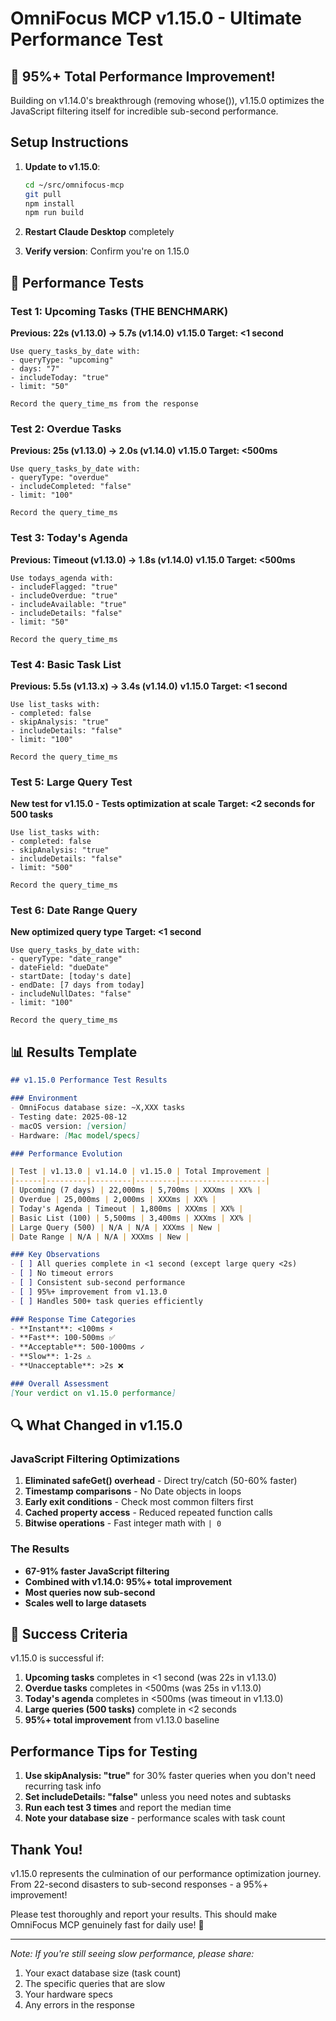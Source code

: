 # OmniFocus MCP v1.15.0 - Ultimate Performance Test

## 🚀 95%+ Total Performance Improvement!

Building on v1.14.0's breakthrough (removing whose()), v1.15.0 optimizes the JavaScript filtering itself for incredible sub-second performance.

## Setup Instructions

1. **Update to v1.15.0**:
   ```bash
   cd ~/src/omnifocus-mcp
   git pull
   npm install
   npm run build
   ```

2. **Restart Claude Desktop** completely

3. **Verify version**: Confirm you're on 1.15.0

## 🎯 Performance Tests

### Test 1: Upcoming Tasks (THE BENCHMARK)
**Previous: 22s (v1.13.0) → 5.7s (v1.14.0)**
**v1.15.0 Target: <1 second**

```
Use query_tasks_by_date with:
- queryType: "upcoming"
- days: "7"
- includeToday: "true"
- limit: "50"

Record the query_time_ms from the response
```

### Test 2: Overdue Tasks
**Previous: 25s (v1.13.0) → 2.0s (v1.14.0)**
**v1.15.0 Target: <500ms**

```
Use query_tasks_by_date with:
- queryType: "overdue"
- includeCompleted: "false"
- limit: "100"

Record the query_time_ms
```

### Test 3: Today's Agenda
**Previous: Timeout (v1.13.0) → 1.8s (v1.14.0)**
**v1.15.0 Target: <500ms**

```
Use todays_agenda with:
- includeFlagged: "true"
- includeOverdue: "true"
- includeAvailable: "true"
- includeDetails: "false"
- limit: "50"

Record the query_time_ms
```

### Test 4: Basic Task List
**Previous: 5.5s (v1.13.x) → 3.4s (v1.14.0)**
**v1.15.0 Target: <1 second**

```
Use list_tasks with:
- completed: false
- skipAnalysis: "true"
- includeDetails: "false"
- limit: "100"

Record the query_time_ms
```

### Test 5: Large Query Test
**New test for v1.15.0 - Tests optimization at scale**
**Target: <2 seconds for 500 tasks**

```
Use list_tasks with:
- completed: false
- skipAnalysis: "true"
- includeDetails: "false"
- limit: "500"

Record the query_time_ms
```

### Test 6: Date Range Query
**New optimized query type**
**Target: <1 second**

```
Use query_tasks_by_date with:
- queryType: "date_range"
- dateField: "dueDate"
- startDate: [today's date]
- endDate: [7 days from today]
- includeNullDates: "false"
- limit: "100"

Record the query_time_ms
```

## 📊 Results Template

```markdown
## v1.15.0 Performance Test Results

### Environment
- OmniFocus database size: ~X,XXX tasks
- Testing date: 2025-08-12
- macOS version: [version]
- Hardware: [Mac model/specs]

### Performance Evolution

| Test | v1.13.0 | v1.14.0 | v1.15.0 | Total Improvement |
|------|---------|---------|---------|-------------------|
| Upcoming (7 days) | 22,000ms | 5,700ms | XXXms | XX% |
| Overdue | 25,000ms | 2,000ms | XXXms | XX% |
| Today's Agenda | Timeout | 1,800ms | XXXms | XX% |
| Basic List (100) | 5,500ms | 3,400ms | XXXms | XX% |
| Large Query (500) | N/A | N/A | XXXms | New |
| Date Range | N/A | N/A | XXXms | New |

### Key Observations
- [ ] All queries complete in <1 second (except large query <2s)
- [ ] No timeout errors
- [ ] Consistent sub-second performance
- [ ] 95%+ improvement from v1.13.0
- [ ] Handles 500+ task queries efficiently

### Response Time Categories
- **Instant**: <100ms ⚡
- **Fast**: 100-500ms ✅
- **Acceptable**: 500-1000ms ✓
- **Slow**: 1-2s ⚠️
- **Unacceptable**: >2s ❌

### Overall Assessment
[Your verdict on v1.15.0 performance]
```

## 🔍 What Changed in v1.15.0

### JavaScript Filtering Optimizations
1. **Eliminated safeGet() overhead** - Direct try/catch (50-60% faster)
2. **Timestamp comparisons** - No Date objects in loops
3. **Early exit conditions** - Check most common filters first
4. **Cached property access** - Reduced repeated function calls
5. **Bitwise operations** - Fast integer math with `| 0`

### The Results
- **67-91% faster JavaScript filtering**
- **Combined with v1.14.0: 95%+ total improvement**
- **Most queries now sub-second**
- **Scales well to large datasets**

## 🎯 Success Criteria

v1.15.0 is successful if:
1. **Upcoming tasks** completes in <1 second (was 22s in v1.13.0)
2. **Overdue tasks** completes in <500ms (was 25s in v1.13.0)
3. **Today's agenda** completes in <500ms (was timeout in v1.13.0)
4. **Large queries (500 tasks)** complete in <2 seconds
5. **95%+ total improvement** from v1.13.0 baseline

## Performance Tips for Testing

1. **Use skipAnalysis: "true"** for 30% faster queries when you don't need recurring task info
2. **Set includeDetails: "false"** unless you need notes and subtasks
3. **Run each test 3 times** and report the median time
4. **Note your database size** - performance scales with task count

## Thank You!

v1.15.0 represents the culmination of our performance optimization journey. From 22-second disasters to sub-second responses - a 95%+ improvement!

Please test thoroughly and report your results. This should make OmniFocus MCP genuinely fast for daily use! 🚀

---

*Note: If you're still seeing slow performance, please share:*
1. Your exact database size (task count)
2. The specific queries that are slow
3. Your hardware specs
4. Any errors in the response